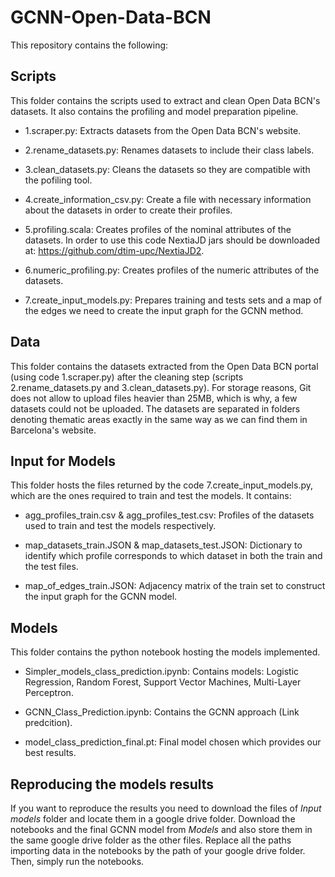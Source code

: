 # GCNN-Open-Data-BCN

This repository contains the following:

## Scripts

This folder contains the scripts used to extract and clean Open Data BCN's datasets. It also contains the profiling and model preparation pipeline. 
    
- 1.scraper.py: Extracts datasets from the Open Data BCN's website.
    
- 2.rename_datasets.py: Renames datasets to include their class labels.
    
- 3.clean_datasets.py: Cleans the datasets so they are compatible with the pofiling tool.
    
- 4.create_information_csv.py: Create a file with necessary information about the datasets in order to create their profiles.
    
- 5.profiling.scala: Creates profiles of the nominal attributes of the datasets. In order to use this code NextiaJD jars should be downloaded at: https://github.com/dtim-upc/NextiaJD2.
    
- 6.numeric_profiling.py: Creates profiles of the numeric attributes of the datasets.
    
- 7.create_input_models.py: Prepares training and tests sets and a map of the edges we need to create the input graph for the GCNN method.

## Data

This folder contains the datasets extracted from the Open Data BCN portal (using code 1.scraper.py) after the cleaning step (scripts 2.rename_datasets.py and 3.clean_datasets.py). For storage reasons, Git does not allow to upload files heavier than 25MB, which is why, a few datasets could not be uploaded. The datasets are separated in folders denoting thematic areas exactly in the same way as we can find them in Barcelona's website.


## Input for Models

This folder hosts the files returned by the code 7.create_input_models.py, which are the ones required to train and test the models. It contains:

- agg_profiles_train.csv & agg_profiles_test.csv: Profiles of the datasets used to train and test the models respectively.

- map_datasets_train.JSON & map_datasets_test.JSON: Dictionary to identify which profile corresponds to which dataset in both the train and the test files.

- map_of_edges_train.JSON: Adjacency matrix of the train set to construct the input graph for the GCNN model.

## Models

This folder contains the python notebook hosting the models implemented.

- Simpler_models_class_prediction.ipynb: Contains models: Logistic Regression, Random Forest, Support Vector Machines, Multi-Layer Perceptron. 

- GCNN_Class_Prediction.ipynb: Contains the GCNN approach (Link predcition). 

- model_class_prediction_final.pt: Final model chosen which provides our best results.

## Reproducing the models results

If you want to reproduce the results you need to download the files of *Input models* folder and locate them in a google drive folder. Download the notebooks and the final GCNN model from *Models* and also store them in the same google drive folder as the other files. Replace all the paths importing data in the notebooks by the path of your google drive folder. Then, simply run the notebooks. 
